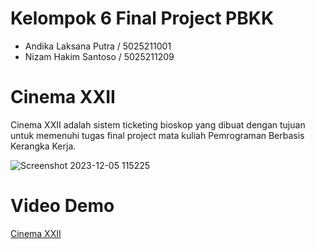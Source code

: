 # Kelompok 6 Final Project PBKK
- Andika Laksana Putra / 5025211001 
- Nizam Hakim Santoso / 5025211209

# Cinema XXII
Cinema XXII adalah sistem ticketing bioskop yang dibuat dengan tujuan untuk memenuhi tugas final project mata kuliah Pemrograman Berbasis Kerangka Kerja.

![Screenshot 2023-12-05 115225](https://github.com/DikaPutra07/cinema-app-fp-pbkk/assets/91371703/1686ba40-3af1-4c5c-965e-991d275c7923)

# Video Demo
[Cinema XXII](https://youtu.be/G2u-G93R1Pc)
